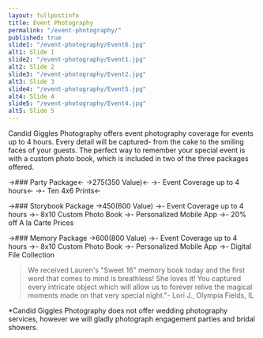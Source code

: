 ```yaml
---
layout: fullpostinfo
title: Event Photography
permalink: "/event-photography/"
published: true
slide1: "/event-photography/Event6.jpg"
alt1: Slide 1
slide2: "/event-photography/Event1.jpg"
alt2: Slide 2
slide3: "/event-photography/Event2.jpg"
alt3: Slide 3
slide4: "/event-photography/Event5.jpg"
alt4: Slide 4
slide5: "/event-photography/Event4.jpg"
alt5: Slide 5
---
```


Candid Giggles Photography offers event photography coverage for events up to 4 hours. Every detail will be captured- from the cake to the smiling faces of your guests. The perfect way to remember your special event is with a custom photo book, which is included in two of the three packages offered. 

->### Party Package<- 
->$275 ($350 Value)<-
->- Event Coverage up to 4 hours<-
->- Ten 4x6 Prints<-

->### Storybook Package
->$450 ($600 Value)
->- Event Coverage up to 4 hours
->- 8x10 Custom Photo Book
->- Personalized Mobile App 
->- 20% off A la Carte Prices

->### Memory Package
->$600 ($800 Value)
->- Event Coverage up to 4 hours
->- 8x10 Custom Photo Book
->- Personalized Mobile App 
->- Digital File Collection


> We received Lauren's "Sweet 16" memory book today and the first word that comes to mind is breathless! She loves it! You captured every intricate object which will allow us to forever relive the magical moments made on that very special night."- Lori J., Olympia Fields, IL

*Candid Giggles Photography does not offer wedding photography services, however we will gladly photograph engagement parties and bridal showers.

